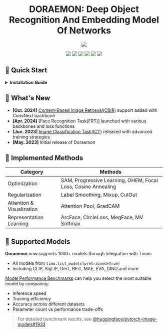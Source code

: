 # <div align="center">DORAEMON: Deep Object Recognition And Embedding Model Of Networks</div>

<p align="center">
<img src="./misc/doraemon.jpg">
</p>

<p align="center">
<img src="https://img.shields.io/badge/python-3.10-blue.svg">
<img src="https://img.shields.io/badge/pytorch-2.0+-orange.svg">
<img src="https://img.shields.io/badge/torchmetrics-0.11.4-green.svg">
<img src="https://img.shields.io/badge/timm-0.9.16-red.svg">
<img src="https://img.shields.io/badge/opencv-4.7.0-lightgrey.svg">
<a href="LICENSE"><img src="https://img.shields.io/badge/license-MIT-blue.svg"></a>
</p>

## 🚀 Quick Start

<details>
<summary><b>Installation Guide</b></summary>

```bash
# Create and activate environment
conda create -n doraemon python=3.10 -y && conda activate doraemon

# Install PyTorch (CUDA or CPU version)
conda install pytorch torchvision torchaudio pytorch-cuda=11.8 -c pytorch -c nvidia -y
# or
conda install pytorch torchvision torchaudio cpuonly -c pytorch -y

# Install dependencies
pip install -r requirements.txt

# For CBIR functionality
conda install faiss-gpu=1.8.0 -c pytorch -y

# Optional: Install Arial font for faster inference
mkdir -p ~/.config/Doraemon && cp misc/Arial.ttf ~/.config/Doraemon
```
</details>

## 📢 What's New

- **[Oct. 2024]** [Content-Based Image Retrieval(CBIR)](doraemon/models/representation/README_CBIR.md) support added with ConvNext backbone
- **[Apr. 2024]** [Face Recognition Task(FRT)] launched with various backbones and loss functions
- **[Jun. 2023]** [Image Classification Task(ICT)](doraemon/models/classifier/README.md) released with advanced training strategies
- **[May. 2023]** Initial release of Doraemon

## 🎯 Implemented Methods

|Category | Methods |
|----------|---------|
| Optimization | SAM, Progressive Learning, OHEM, Focal Loss, Cosine Annealing |
| Regularization | Label Smoothing, Mixup, CutOut |
| Attention & Visualization | Attention Pool, GradCAM |
| Representation Learning | ArcFace, CircleLoss, MegFace, MV Softmax |

## 🔮 Supported Models
 
**Doraemon** now supports 1000+ models through integration with Timm:
 
- All models from `timm.list_models(pretrained=True)`
- Including CLIP, SigLIP, DeiT, BEiT, MAE, EVA, DINO and more

[Model Performance Benchmarks](https://github.com/huggingface/pytorch-image-models/tree/main/results) can help you select the most suitable model by comparing:
- Inference speed
- Training efficiency 
- Accuracy across different datasets
- Parameter count vs performance trade-offs

> For detailed benchmark results, see [@huggingface/pytorch-image-models#1933](https://github.com/huggingface/pytorch-image-models/issues/1933)
